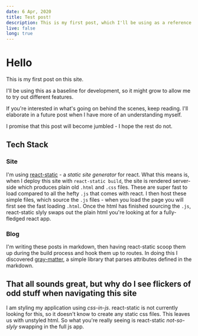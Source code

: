 ```yaml
---
date: 6 Apr, 2020
title: Test post!
description: This is my first post, which I'll be using as a reference as I work on the site. It might change or disappear but hopefully there will be more to come!
live: false
long: true
---
```


# Hello

This is my first post on this site.

I'll be using this as a baseline for development, so it might grow to allow me to try out different features.

If you're interested in what's going on behind the scenes, keep reading. I'll elaborate in a future post when I have more of an understanding myself.

I promise that this post will become jumbled - I hope the rest do not.

## Tech Stack

### Site

I'm using [react-static](https://github.com/react-static/react-static) - a *static site generator* for react. What this means is, when I deploy this site with `react-static build`, the site is rendered server-side which produces plain old `.html` and `.css` files. These are super fast to load compared to all the hefty `.js` that comes with react. I then host these simple files, which source the `.js` files - when you load the page you will first see the fast loading `.html`. Once the html has finished sourcing the `.js`, react-static slyly swaps out the plain html you're looking at for a fully-fledged react app.

### Blog

I'm writing these posts in markdown, then having react-static scoop them up during the build process and hook them up to routes. In doing this I discovered [gray-matter](https://github.com/jonschlinkert/gray-matter), a simple library that parses attributes defined in the markdown.

## That all sounds great, but why do I see flickers of odd stuff when navigating this site

I am styling my application using *css-in-js*. react-static is not currently looking for this, so it doesn't know to create any static css files. This leaves us with unstyled html. So what you're really seeing is react-static *not-so-slyly* swapping in the full js app.
